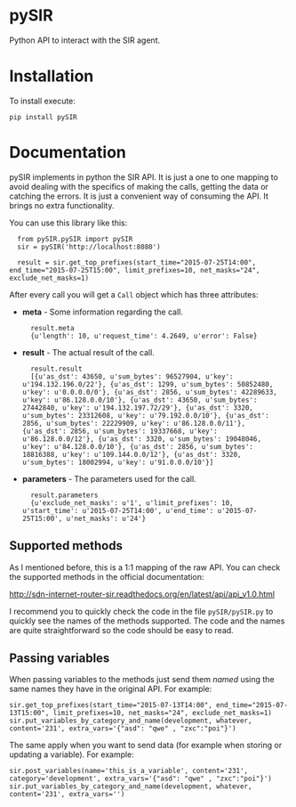 # pySIR

Python API to interact with the SIR agent.

# Installation

To install execute:

    pip install pySIR

# Documentation

pySIR implements in python the SIR API. It is just a one to one mapping to avoid dealing with the specifics of making the calls, getting the data or catching the errors. It is just a convenient way of consuming the API. It brings no extra functionality.

You can use this library like this:

      from pySIR.pySIR import pySIR
      sir = pySIR('http://localhost:8080')

      result = sir.get_top_prefixes(start_time="2015-07-25T14:00", end_time="2015-07-25T15:00", limit_prefixes=10, net_masks="24", exclude_net_masks=1)

After every call you will get a ```Call``` object which has three attributes:

* **meta** - Some information regarding the call.

        result.meta
        {u'length': 10, u'request_time': 4.2649, u'error': False}

* **result** - The actual result of the call.

        result.result
        [{u'as_dst': 43650, u'sum_bytes': 96527904, u'key': u'194.132.196.0/22'}, {u'as_dst': 1299, u'sum_bytes': 50852480, u'key': u'0.0.0.0/0'}, {u'as_dst': 2856, u'sum_bytes': 42289633, u'key': u'86.128.0.0/10'}, {u'as_dst': 43650, u'sum_bytes': 27442840, u'key': u'194.132.197.72/29'}, {u'as_dst': 3320, u'sum_bytes': 23312608, u'key': u'79.192.0.0/10'}, {u'as_dst': 2856, u'sum_bytes': 22229909, u'key': u'86.128.0.0/11'}, {u'as_dst': 2856, u'sum_bytes': 19337668, u'key': u'86.128.0.0/12'}, {u'as_dst': 3320, u'sum_bytes': 19048046, u'key': u'84.128.0.0/10'}, {u'as_dst': 2856, u'sum_bytes': 18816388, u'key': u'109.144.0.0/12'}, {u'as_dst': 3320, u'sum_bytes': 18002994, u'key': u'91.0.0.0/10'}]

* **parameters** - The parameters used for the call.

        result.parameters
        {u'exclude_net_masks': u'1', u'limit_prefixes': 10, u'start_time': u'2015-07-25T14:00', u'end_time': u'2015-07-25T15:00', u'net_masks': u'24'}

## Supported methods

As I mentioned before, this is a 1:1 mapping of the raw API. You can check the supported methods in the official documentation:

http://sdn-internet-router-sir.readthedocs.org/en/latest/api/api_v1.0.html

I recommend you to quickly check the code in the file ```pySIR/pySIR.py``` to quickly see the names of the methods supported. The code and the names are quite straightforward so the code should be easy to read.

## Passing variables

When passing variables to the methods just send them *named* using the same names they have in the original API. For example:

    sir.get_top_prefixes(start_time="2015-07-13T14:00", end_time="2015-07-13T15:00", limit_prefixes=10, net_masks="24", exclude_net_masks=1)
    sir.put_variables_by_category_and_name(development, whatever, content='231', extra_vars='{"asd": "qwe" , "zxc":"poi"}')

The same apply when you want to send data (for example when storing or updating a variable). For example:

    sir.post_variables(name='this_is_a_variable', content='231', category='development', extra_vars='{"asd": "qwe" , "zxc":"poi"}')
    sir.put_variables_by_category_and_name(development, whatever, content='231', extra_vars='')
